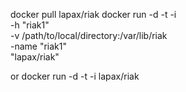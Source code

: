docker pull lapax/riak
docker run -d -t -i \
    -h "riak1" \
    -v /path/to/local/directory:/var/lib/riak \
     -name "riak1" \
     "lapax/riak"

or 
docker run -d -t -i lapax/riak

